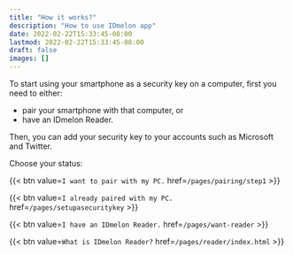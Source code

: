 ```yaml
---
title: "How it works?"
description: "How to use IDmelon app"
date: 2022-02-22T15:33:45-08:00
lastmod: 2022-02-22T15:33:45-08:00
draft: false
images: []
---
```


To start using your smartphone as a security key on a computer, first you need to either:  

- pair your smartphone with that computer, or  
- have an IDmelon Reader.  

Then, you can add your security key to your accounts such as Microsoft and Twitter.  

Choose your status:  

{{< btn value=`I want to pair with my PC.` href=`/pages/pairing/step1` >}}

{{< btn value=`I already paired with my PC.` href=`/pages/setupasecuritykey` >}}

{{< btn value=`I have an IDmelon Reader.` href=`/pages/want-reader` >}}

{{< btn value=`What is IDmelon Reader?` href=`/pages/reader/index.html` >}}
